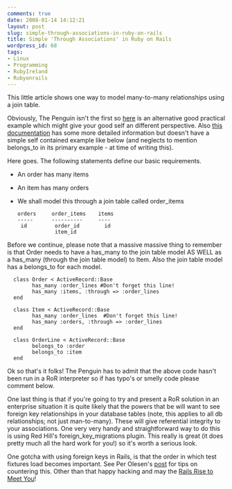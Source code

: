 ```yaml
---
comments: true
date: 2008-01-14 14:12:21
layout: post
slug: simple-through-associations-in-ruby-on-rails
title: Simple 'Through Associations' in Ruby on Rails
wordpress_id: 68
tags:
- Linux
- Programming
- RubyIreland
- Rubyonrails
---
```


This little article shows one way to model many-to-many relationships using a join table.

Obviously, The Penguin isn't the first so [here](http://wiki.rubyonrails.org/rails/pages/Beginner+Howto+on+has_many+%3Athrough) is an alternative good practical example which might give your good self an different perspective. Also [this documentation](http://wiki.rubyonrails.org/rails/pages/ThroughAssociations) has some more detailed information but doesn't have a simple self contained example like below (and neglects to mention belongs_to in its primary example - at time of writing this).

Here goes. The following statements define our basic requirements.

* An order has many items
* An item has many orders
* We shall model this through a join table called order_items

    
      orders     order_items    items
      -----      ----------     ----
       id         order_id        id
                  item_id


Before we continue, please note that a massive massive thing to remember is that Order needs to have a has_many to the join table model AS WELL as a has_many (through the join table model) to Item. Also the join table model has a belongs_to for each model.

      class Order < ActiveRecord::Base
            has_many :order_lines #Don't forget this line!
            has_many :items, :through => :order_lines
      end
      
      class Item < ActiveRecord::Base
            has_many :order_lines  #Don't forget this line!
            has_many :orders, :through => :order_lines
      end
      
      class OrderLine < ActiveRecord::Base
            belongs_to :order
            belongs_to :item
      end

Ok so that's it folks! The Penguin has to admit that the above code hasn't been run in a RoR interpreter so if has typo's or smelly code please comment below.

One last thing is that if you're going to try and present a RoR solution in an enterprise situation it is quite likely that the powers that be will want to see foreign key relationships in your database tables (note, this applies to all db relationships; not just man-to-many). These will give referential integrity to your associations. One very very handy and straightforward way to do this is using Red Hill's foreign_key_migrations plugin. This really is great (it does pretty much all the hard work for you!) so it's worth a serious look.

One gotcha with using foreign keys in Rails, is that the order in which test fixtures load becomes important. See Per Olesen's [post](http://techpolesen.blogspot.com/2007/04/rails-fixture-tips.html) for tips on countering this. Other than that happy hacking and may the [Rails Rise to Meet You](http://en.wikipedia.org/wiki/May_the_road_rise_to_meet_you)!
